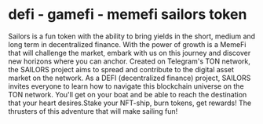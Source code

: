 # defi - gamefi - memefi sailors token
Sailors is a fun token with the ability to bring yields in the short, medium and long term in decentralized finance.
With the power of growth is a MemeFi that will challenge the market, embark with us on this journey and discover new horizons where you can anchor.
Created on Telegram's TON network, the SAILORS project aims to spread and contribute to the digital asset market on the network.​
As a DEFI (decentralized finance) project, SAILORS invites everyone to learn how to navigate this blockchain universe on the TON network.​
You'll get on your boat and be able to reach the destination that your heart desires.​
Stake your NFT-ship, burn tokens, get rewards! The thrusters of this adventure that will make sailing fun!​
